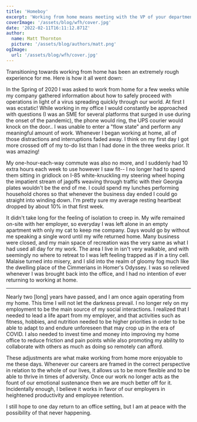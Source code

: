 ```yaml
---
title: 'Homeboy'
excerpt: 'Working from home means meeting with the VP of your department, while in your pajamas from the waist down, and your cat uses the facilities in the "conference room".'
coverImage: '/assets/blog/wfh/cover.jpg'
date: '2022-02-11T16:11:12.871Z'
author:
  name: Matt Thornton
  picture: '/assets/blog/authors/matt.png'
ogImage:
  url: '/assets/blog/wfh/cover.jpg'
---
```


Transitioning towards working from home has been an extremely rough experience for me. Here is how it all went down: 

In the Spring of 2020 I was asked to work from home for a few weeks while my company gathered information about how to safely proceed with operations in light of a virus spreading quickly through our world. At first I was ecstatic! While working in my office I would constantly be approached with questions (I was an SME for several platforms that surged in use during the onset of the pandemic), the phone would ring, the UPS courier would knock on the door.. I was unable to enter a "flow state" and perform any meaningful amount of work. Whenever I began working at home, all of those distractions and interruptions faded away. I think on my first day I got more crossed off of my to-do list than I had done in the three weeks prior. It was amazing! 

My one-hour-each-way commute was also no more, and I suddenly had 10 extra hours each week to use however I saw fit-- I no longer had to spend them sitting in gridlock on I-85 white-knuckling my steering wheel hoping the impatient stream of jagoffs weaving through traffic with their Georgia plates wouldn't be the end of me. I could spend my lunches performing household chores so that whenever the business day ended I could go straight into winding down. I'm pretty sure my average resting heartbeat dropped by about 10% in that first week.

It didn't take long for the feeling of isolation to creep in. My wife remained on-site with her employer, so everyday I was left alone in an empty apartment with only my cat to keep me company. Days would go by without me speaking a single word until my wife returned home. Many business were closed, and my main space of recreation was the very same as what I had used all day for my work. The area I live in isn't very walkable, and with seemingly no where to retreat to I was left feeling trapped as if in a tiny cell. Malaise turned into misery, and I slid into the realm of gloomy fog much like the dwelling place of the Cimmerians in Homer's Odyssey. I was so relieved whenever I was brought back into the office, and I had no intention of ever returning to working at home.

***

Nearly two [long] years have passed, and I am once again operating from my home. This time I will not let the darkness prevail. I no longer rely on my employment to be the main source of my social interactions. I realized that I needed to lead a life apart from my employer, and that activities such as fitness, hobbies, and nutrition needed to be higher priorities in order to be able to adapt to and endure unforeseen that may crop up in the era of COVID. I also needed to invest time and money into improving my home office to reduce friction and pain points while also promoting my ability to collaborate with others as much as doing so remotely can afford. 

These adjustments are what make working from home more enjoyable to me these days. Whenever our careers are framed in the correct perspective in relation to the whole of our lives, it allows us to be more flexible and to be able to thrive in times of adversity. Once our work no longer acts as the fount of our emotional sustenance then we are much better off for it. Incidentally enough, I believe it works in favor of our employers in heightened productivity and employee retention.

I still hope to one day return to an office setting, but I am at peace with the possibility of that never happening.